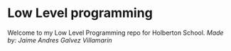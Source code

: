 # Low Level programming
Welcome to my Low Level Programming repo for Holberton School.
*Made by: Jaime Andres Galvez Villamarin*
